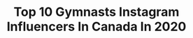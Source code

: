 ---
title: Top 10 Gymnasts Instagram Influencers In Canada In 2020
description: >-
  Find top gymnasts Instagram influencers in Canada in 2020. Most popular hashtags: #gymnastics #fitness #dance #montreal.
platform: Instagram
profiles:
  - username: "_raychkay"
    fullname: >-
      Rachel Kenney🏋🏼‍♀️☠️
    location: "Canada"
    followers: 123601
    engagement: 529
    commentsToLikes: 0.015980
    avatar: "https://scontent-lhr8-1.cdninstagram.com/v/t51.2885-19/s320x320/75576672_2611186698957061_7790451701437169664_n.jpg?_nc_ht=scontent-lhr8-1.cdninstagram.com&_nc_ohc=T_v3MHAHClMAX_1NOS_&oh=3ac0d63b7f994fbf6f1f081037715029&oe=5EBB593A"
    verified: false
    hashtags: "#backintheusa, #quarentine, #coffeeaddict, #positivity"
  - username: "axel_augis"
    fullname: >-
      Axl 🙈🙉🙊
    location: "Canada"
    followers: 7458
    engagement: 647
    commentsToLikes: 0.011138
    avatar: "https://scontent-lhr8-1.cdninstagram.com/v/t51.2885-19/s320x320/36775983_421288325020948_3484095685471502336_n.jpg?_nc_ht=scontent-lhr8-1.cdninstagram.com&_nc_ohc=9FOswHSHRUEAX9nd5LV&oh=0878acb26dd3f2c175b14039662fc634&oe=5EBBAE11"
    verified: false
    hashtags: "#nature, #insep, #virus, #picture"
  - username: "ashwatson92"
    fullname: >-
      Ashley Watson
    location: "Canada"
    followers: 74655
    engagement: 869
    commentsToLikes: 0.008917
    avatar: "https://scontent-ams4-1.cdninstagram.com/v/t51.2885-19/s320x320/23101395_366742067109240_7269034326581313536_n.jpg?_nc_ht=scontent-ams4-1.cdninstagram.com&_nc_ohc=di1FhsV0dIEAX9-4U4w&oh=b13110e1c9375e3e791222d6b412f85b&oe=5EBB03B9"
    verified: false
    hashtags: "#cirqueway, #tbt, #officiallyamazing, #cirquefam"
  - username: "olessya_dadema"
    fullname: >-
      Gymnastics
    location: "Canada"
    followers: 40636
    engagement: 622
    commentsToLikes: 0.011307
    avatar: "https://scontent-amt2-1.cdninstagram.com/v/t51.2885-19/s320x320/69048316_2541021099508748_4942227762384470016_n.jpg?_nc_ht=scontent-amt2-1.cdninstagram.com&_nc_ohc=OzArRaY-jwcAX9gZ2hy&oh=2ffc6cd308b2ff400aef48ae3ba93671&oe=5EB2B906"
    verified: false
    hashtags: "#gymnasticstutorial, #loveyouall, #turns, #giveaway"
  - username: "annalisebjoe"
    fullname: >-
      ANNALISE
    location: "Canada"
    followers: 56601
    engagement: 373
    commentsToLikes: 0.015057
    avatar: "https://scontent-lhr8-1.cdninstagram.com/v/t51.2885-19/s320x320/67892685_483178312518467_785820874472161280_n.jpg?_nc_ht=scontent-lhr8-1.cdninstagram.com&_nc_ohc=vWZKa-aVrD0AX8Rq0zN&oh=596209baa484d3270e154a120d6b956a&oe=5EBA5D8A"
    verified: false
    hashtags: "#nationalpancakeday, #madeforthislife, #untiltomorrow"
  - username: "alissesfitness"
    fullname: >-
      Alisse | Health & Fitness
    location: "Canada"
    followers: 5716
    engagement: 779
    commentsToLikes: 0.363549
    avatar: "https://scontent-gmp1-1.cdninstagram.com/v/t51.2885-19/s320x320/71081319_2475740059378364_7461457837923762176_n.jpg?_nc_ht=scontent-gmp1-1.cdninstagram.com&_nc_ohc=GPNzbWrkPUgAX9fAy7l&oh=aa73f7bf26d2dad72f2b5b7c339c3688&oe=5E9BCD31"
    verified: false
    hashtags: "#staysafe, #homefitness, #fullbodyworkout, #legday"
  - username: "sophiadiamond"
    fullname: >-
      Sophia Diamond 🇷🇺
    location: "Canada"
    followers: 1290982
    engagement: 957
    commentsToLikes: 0.007865
    avatar: "https://scontent-bos3-1.cdninstagram.com/v/t51.2885-19/s320x320/90044149_591590535022440_1889975112787034112_n.jpg?_nc_ht=scontent-bos3-1.cdninstagram.com&_nc_ohc=Dlt2XspX5hsAX-6Ko9q&oh=964eafb29e854e4bbecff949fa646118&oe=5EBCAB7F"
    verified: false
    hashtags: "#covid19, #music, #dancechallenge, #savage"
  - username: "athleticfitworld"
    fullname: >-
      ⚡️AMAZING ATHLETICS ⚡️
    location: "Canada"
    followers: 10428
    engagement: 855
    commentsToLikes: 0.051772
    avatar: "https://scontent-lhr8-1.cdninstagram.com/v/t51.2885-19/s320x320/36086548_653440318323077_6973952485455036416_n.jpg?_nc_ht=scontent-lhr8-1.cdninstagram.com&_nc_ohc=V7m6raa9BB4AX9lPqcT&oh=b7372c8b12287e751da6b985f557a996&oe=5EB968C0"
    verified: false
    hashtags: "#forearmbalance, #orangetheoryfitness, #boxjump, #pullupbar"
  - username: "mia.schierau"
    fullname: >-
      мια∂αηcεя2011 ~~ Parent Owned
    location: "Canada"
    followers: 16304
    engagement: 642
    commentsToLikes: 0.310564
    avatar: "https://scontent-ams4-1.cdninstagram.com/v/t51.2885-19/s320x320/73025388_2611406428941757_4748797944499535872_n.jpg?_nc_ht=scontent-ams4-1.cdninstagram.com&_nc_ohc=zGWsatTIxgkAX_gdDuP&oh=b1861d255877a0a7e65a60d62c0dc73f&oe=5EBA0A0F"
    verified: false
    hashtags: "#dancemagazine, #arstheticedits, #movement, #tiktokmemes"
  - username: "ksfitness1"
    fullname: >-
      K r y s t l e 🖤S p e n c e🍑
    location: "Canada"
    followers: 43951
    engagement: 149
    commentsToLikes: 0.069326
    avatar: "https://scontent-lhr8-1.cdninstagram.com/v/t51.2885-19/s320x320/84719817_130224974963078_857160878259175424_n.jpg?_nc_ht=scontent-lhr8-1.cdninstagram.com&_nc_ohc=DYpDNcdlVa8AX-kLCLo&oh=fce45bf661e441248e51b4799ce9b599&oe=5EB9BA93"
    verified: false
    hashtags: "#gymmotivation, #cansperformance, #omlette, #teamsavage"
---